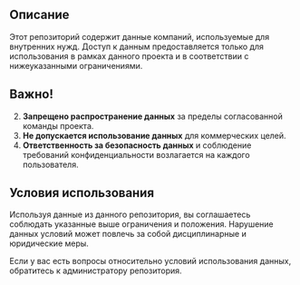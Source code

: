 ## Описание

Этот репозиторий содержит данные компаний, используемые для внутренних нужд. Доступ к данным предоставляется только для использования в рамках данного проекта и в соответствии с нижеуказанными ограничениями.

## Важно!

2. **Запрещено распространение данных** за пределы согласованной команды проекта.
3. **Не допускается использование данных** для коммерческих целей.
4. **Ответственность за безопасность данных** и соблюдение требований конфиденциальности возлагается на каждого пользователя.

## Условия использования

Используя данные из данного репозитория, вы соглашаетесь соблюдать указанные выше ограничения и положения. Нарушение данных условий может повлечь за собой дисциплинарные и юридические меры.

Если у вас есть вопросы относительно условий использования данных, обратитесь к администратору репозитория.
